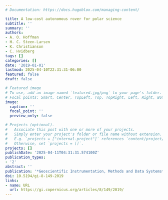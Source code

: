 ```yaml
---
# Documentation: https://docs.hugoblox.com/managing-content/

title: A low-cost autonomous rover for polar science
subtitle: ''
summary: ''
authors:
- A. O. Hoffman
- H. C. Steen-Larsen
- K. Christianson
- C. Hvidberg
tags: []
categories: []
date: '2019-01-01'
lastmod: 2025-04-10T22:31:31-06:00
featured: false
draft: false

# Featured image
# To use, add an image named `featured.jpg/png` to your page's folder.
# Focal points: Smart, Center, TopLeft, Top, TopRight, Left, Right, BottomLeft, Bottom, BottomRight.
image:
  caption: ''
  focal_point: ''
  preview_only: false

# Projects (optional).
#   Associate this post with one or more of your projects.
#   Simply enter your project's folder or file name without extension.
#   E.g. `projects = ["internal-project"]` references `content/project/deep-learning/index.md`.
#   Otherwise, set `projects = []`.
projects: []
publishDate: '2025-04-11T04:31:31.574100Z'
publication_types:
- '2'
abstract: ''
publication: '*Geoscientific Instrumentation, Methods and Data Systems*'
doi: 10.5194/gi-8-149-2019
links:
- name: URL
  url: https://gi.copernicus.org/articles/8/149/2019/
---
```

